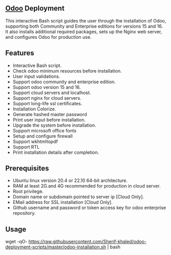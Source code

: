 ## [Odoo](https://www.odoo.com "Odoo's Homepage") Deployment
This interactive Bash script guides the user through the installation of Odoo, supporting both Community and Enterprise editions for versions 15 and 16. It also installs additional required packages, sets up the Nginx web server, and configures Odoo for production use.



## Features

- Interactive Bash script.
- Check odoo minimum resources before installation.
- User input validations.
- Support odoo community and enterprise edition.
- Support odoo version 15 and 16.
- Support cloud servers and localhost.
- Support nginx for cloud servers.
- Support long-life ssl certificates.
- Installation Colorize.
- Generate hashed master password
- Print user input before installation.
- Upgrade the system before installation.
- Support microsoft office fonts
- Setup and configure firewall
- Support wkhtmltopdf
- Support RTL
- Print installation details after completion.

## Prerequisites
- Ubuntu linux version 20.4 or 22.10 64-bit architecture.
- RAM at least 2G.and 4G recommended for production in cloud server.
- Root privilege.
- Domain name or subdomain pointed to server ip [Cloud Only].
- EMail address for SSL installation [Cloud Only].
- Github username and password or token access key for odoo enterprise repository.
## Usage
wget -qO- https://raw.githubusercontent.com/Sherif-khaled/odoo-deployment-scripts/master/odoo-installation.sh | bash

```
